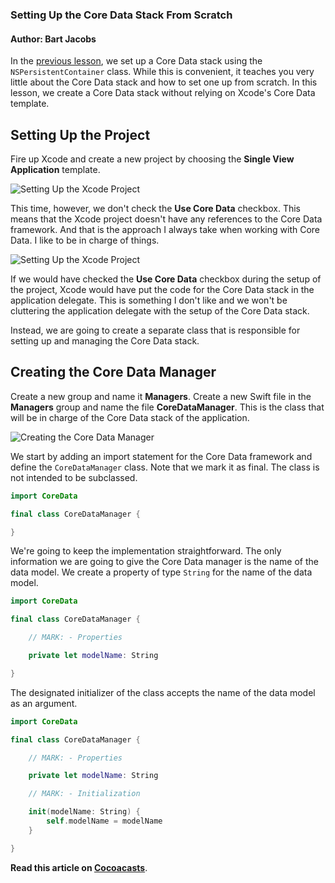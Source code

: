 ### Setting Up the Core Data Stack From Scratch

#### Author: Bart Jacobs

In the [previous lesson](https://cocoacasts.com/setting-up-the-core-data-stack/), we set up a Core Data stack using the `NSPersistentContainer` class. While this is convenient, it teaches you very little about the Core Data stack and how to set one up from scratch. In this lesson, we create a Core Data stack without relying on Xcode's Core Data template.

## Setting Up the Project

Fire up Xcode and create a new project by choosing the **Single View Application** template.

![Setting Up the Xcode Project](https://cocoacasts.s3.amazonaws.com/setting-up-the-core-data-stack-from-scratch/figure-project-setup-1.jpg)

This time, however, we don't check the **Use Core Data** checkbox. This means that the Xcode project doesn't have any references to the Core Data framework. And that is the approach I always take when working with Core Data. I like to be in charge of things.

![Setting Up the Xcode Project](https://cocoacasts.s3.amazonaws.com/setting-up-the-core-data-stack-from-scratch/figure-project-setup-2.jpg)

If we would have checked the **Use Core Data** checkbox during the setup of the project, Xcode would have put the code for the Core Data stack in the application delegate. This is something I don't like and we won't be cluttering the application delegate with the setup of the Core Data stack.

Instead, we are going to create a separate class that is responsible for setting up and managing the Core Data stack.

## Creating the Core Data Manager

Create a new group and name it **Managers**. Create a new Swift file in the **Managers** group and name the file **CoreDataManager**. This is the class that will be in charge of the Core Data stack of the application.

![Creating the Core Data Manager](https://cocoacasts.s3.amazonaws.com/setting-up-the-core-data-stack-from-scratch/figure-create-core-data-manager-1.jpg)

We start by adding an import statement for the Core Data framework and define the `CoreDataManager` class. Note that we mark it as final. The class is not intended to be subclassed.

```swift
import CoreData

final class CoreDataManager {

}
```

We're going to keep the implementation straightforward. The only information we are going to give the Core Data manager is the name of the data model. We create a property of type `String` for the name of the data model.

```swift
import CoreData

final class CoreDataManager {

    // MARK: - Properties

    private let modelName: String

}
```

The designated initializer of the class accepts the name of the data model as an argument.

```swift
import CoreData

final class CoreDataManager {

    // MARK: - Properties

    private let modelName: String

    // MARK: - Initialization

    init(modelName: String) {
        self.modelName = modelName
    }

}
```

**Read this article on [Cocoacasts](https://cocoacasts.com/setting-up-the-core-data-stack-from-scratch/)**.
